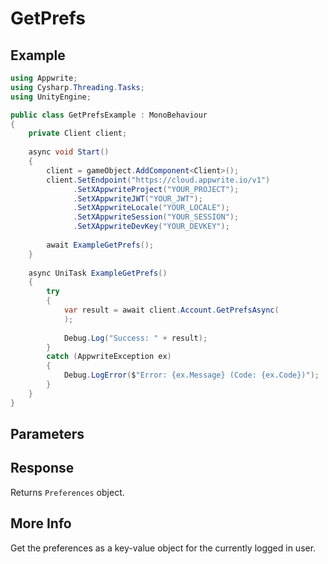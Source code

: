 # GetPrefs

## Example

```csharp
using Appwrite;
using Cysharp.Threading.Tasks;
using UnityEngine;

public class GetPrefsExample : MonoBehaviour
{
    private Client client;
    
    async void Start()
    {
        client = gameObject.AddComponent<Client>();
        client.SetEndpoint("https://cloud.appwrite.io/v1")
              .SetXAppwriteProject("YOUR_PROJECT");
              .SetXAppwriteJWT("YOUR_JWT");
              .SetXAppwriteLocale("YOUR_LOCALE");
              .SetXAppwriteSession("YOUR_SESSION");
              .SetXAppwriteDevKey("YOUR_DEVKEY");
        
        await ExampleGetPrefs();
    }
    
    async UniTask ExampleGetPrefs()
    {
        try
        {
            var result = await client.Account.GetPrefsAsync(
            );
            
            Debug.Log("Success: " + result);
        }
        catch (AppwriteException ex)
        {
            Debug.LogError($"Error: {ex.Message} (Code: {ex.Code})");
        }
    }
}
```

## Parameters


## Response

Returns `Preferences` object.
## More Info

Get the preferences as a key-value object for the currently logged in user.
